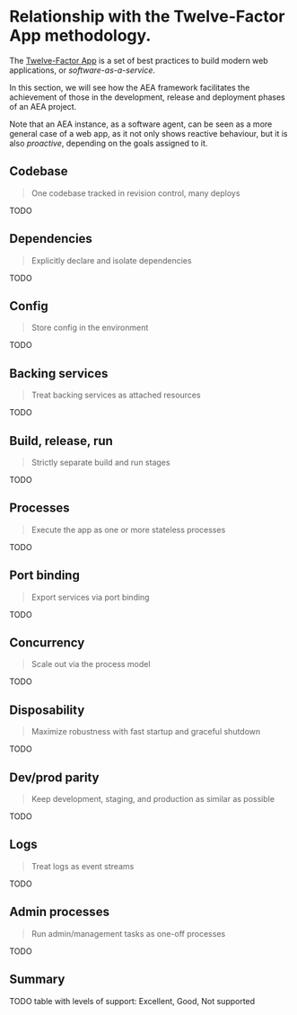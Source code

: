 # Relationship with the Twelve-Factor App methodology.

The [Twelve-Factor App](https://12factor.net/) is
a set of best practices to build modern
web applications, or *software-as-a-service*.

In this section, we will see how the AEA framework
facilitates the achievement of those
in the development, release and deployment 
phases of an AEA project. 

Note that an AEA instance, as a software agent,
can be seen as a more general case of a web app,
as it not only shows reactive behaviour,
but it is also *proactive*, depending
on the goals assigned to it.

## Codebase

> One codebase tracked in revision control, many deploys

TODO

## Dependencies

> Explicitly declare and isolate dependencies

TODO

## Config

> Store config in the environment

TODO

## Backing services

> Treat backing services as attached resources

TODO

## Build, release, run

> Strictly separate build and run stages

TODO

## Processes

> Execute the app as one or more stateless processes

TODO

## Port binding

> Export services via port binding

TODO

## Concurrency

> Scale out via the process model

TODO

## Disposability

> Maximize robustness with fast startup and graceful shutdown

TODO

## Dev/prod parity

> Keep development, staging, and production as similar as possible

TODO

## Logs

> Treat logs as event streams

TODO

## Admin processes

> Run admin/management tasks as one-off processes

TODO


## Summary 

TODO table with levels of support: Excellent, Good, Not supported
